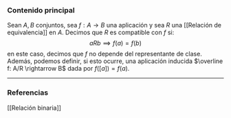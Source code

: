 ### Contenido principal

Sean $A,B$ conjuntos, sea $f: A \rightarrow B$ una aplicación y sea $R$ una [[Relación de equivalencia]] en $A$. Decimos que $R$ es compatible con $f$ si:
$$aRb \implies f(a) = f(b)$$
en este caso, decimos que $f$ no depende del representante de clase. Además, podemos definir, si esto ocurre, una aplicación inducida $\overline f: A/R \rightarrow B$ dada por $f([a]) = f(a)$.

--- 
### Referencias

[[Relación binaria]]

